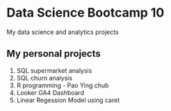 # Data Science Bootcamp 10
My data science and analytics projects

## My personal projects

1. SQL supermarket analysis
2. SQL churn analysis
3. R programming - Pao Ying chub
4. Looker GA4 Dashboard
5. Linear Regession Model using caret
